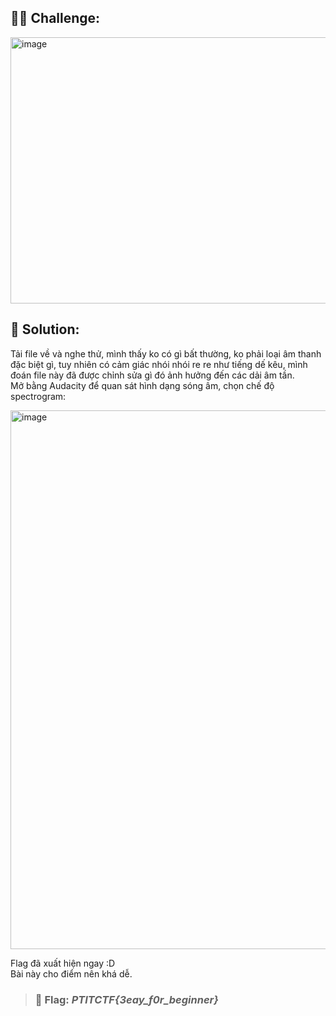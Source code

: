 ## 🕵️‍♂️ Challenge:
<img width="600" height="426" alt="image" src="https://github.com/user-attachments/assets/01de98ce-7061-458d-a125-1a7bd4fa61ef" />


## 📝 Solution:
Tải file về và nghe thử, mình thấy ko có gì bất thường, ko phải loại âm thanh đặc biệt gì, tuy nhiên có cảm giác nhói nhói re re như tiếng dế kêu, mình đoán file này đã được chỉnh sửa gì đó ảnh hưởng đến các dải âm tần.  
Mở bằng Audacity để quan sát hình dạng sóng âm, chọn chế độ spectrogram:  

<img width="1466" height="862" alt="image" src="https://github.com/user-attachments/assets/395f53b8-30d0-4e9d-b7c7-9e54fa4d24ad" />

Flag đã xuất hiện ngay :D  
Bài này cho điểm nên khá dễ.  

>### 🎯 Flag: ***PTITCTF{3eay_f0r_beginner}***
